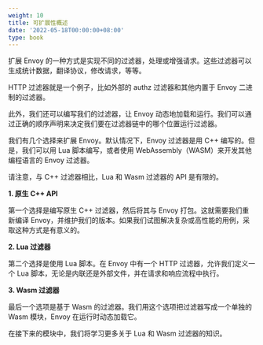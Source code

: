 ```yaml
---
weight: 10
title: 可扩展性概述
date: '2022-05-18T00:00:00+08:00'
type: book
---
```


扩展 Envoy 的一种方式是实现不同的过滤器，处理或增强请求。这些过滤器可以生成统计数据，翻译协议，修改请求，等等。

HTTP 过滤器就是一个例子，比如外部的 authz 过滤器和其他内置于 Envoy 二进制的过滤器。

此外，我们还可以编写我们的过滤器，让 Envoy 动态地加载和运行。我们可以通过正确的顺序声明来决定我们要在过滤器链中的哪个位置运行过滤器。

我们有几个选择来扩展 Envoy。默认情况下，Envoy 过滤器是用 C++ 编写的。但是，我们可以用 Lua 脚本编写，或者使用 WebAssembly（WASM）来开发其他编程语言的 Envoy 过滤器。

请注意，与 C++ 过滤器相比，Lua 和 Wasm 过滤器的 API 是有限的。

**1. 原生 C++ API**

第一个选择是编写原生 C++ 过滤器，然后将其与 Envoy 打包。这就需要我们重新编译 Envoy，并维护我们的版本。如果我们试图解决复杂或高性能的用例，采取这种方式是有意义的。

**2. Lua 过滤器**

第二个选择是使用 Lua 脚本。在 Envoy 中有一个 HTTP 过滤器，允许我们定义一个 Lua 脚本，无论是内联还是外部文件，并在请求和响应流程中执行。

**3. Wasm 过滤器**

最后一个选项是基于 Wasm 的过滤器。我们用这个选项把过滤器写成一个单独的 Wasm 模块，Envoy 在运行时动态加载它。

在接下来的模块中，我们将学习更多关于 Lua 和 Wasm 过滤器的知识。